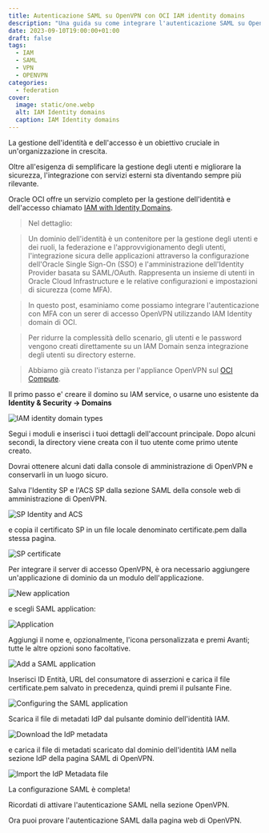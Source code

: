 ```yaml
---
title: Autenticazione SAML su OpenVPN con OCI IAM identity domains
description: "Una guida su come integrare l'autenticazione SAML su OpenVPN server"
date: 2023-09-10T19:00:00+01:00
draft: false
tags:
  - IAM
  - SAML
  - VPN
  - OPENVPN
categories:
  - federation
cover:
  image: static/one.webp
  alt: IAM Identity domains
  caption: IAM Identity domains
---
```


La gestione dell'identità e dell'accesso è un obiettivo cruciale in un'organizzazione in crescita.

Oltre all'esigenza di semplificare la gestione degli utenti e migliorare la sicurezza, l'integrazione con servizi esterni sta diventando sempre più rilevante.

Oracle OCI offre un servizio completo per la gestione dell'identità e dell'accesso chiamato [IAM with Identity Domains](https://docs.oracle.com/en-us/iaas/Content/Identity/home.htm).

> Nel dettaglio:

> Un dominio dell'identità è un contenitore per la gestione degli utenti e dei ruoli, la federazione e l'approvvigionamento degli utenti, l'integrazione sicura delle applicazioni attraverso la configurazione dell'Oracle Single Sign-On (SSO) e l'amministrazione dell'Identity Provider basata su SAML/OAuth. Rappresenta un insieme di utenti in Oracle Cloud Infrastructure e le relative configurazioni e impostazioni di sicurezza (come MFA).

> In questo post, esaminiamo come possiamo integrare l'autenticazione con MFA con un serer di accesso OpenVPN utilizzando IAM Identity domain di OCI.

> Per ridurre la complessità dello scenario, gli utenti e le password vengono creati direttamente su un IAM Domain senza integrazione degli utenti su directory esterne.

> Abbiamo già creato l'istanza per l'appliance OpenVPN sul [OCI Compute](https://docs.oracle.com/en-us/iaas/Content/Compute/home.htm).

Il primo passo e' creare il domino su IAM service, o usarne uno esistente da **Identity & Security -> Domains**

![IAM identity domain types](static/one.webp "IAM identity domain types")

Segui i moduli e inserisci i tuoi dettagli dell'account principale. Dopo alcuni secondi, la directory viene creata con il tuo utente come primo utente creato.

Dovrai ottenere alcuni dati dalla console di amministrazione di OpenVPN e conservarli in un luogo sicuro.

Salva l'Identity SP e l'ACS SP dalla sezione SAML della console web di amministrazione di OpenVPN.

![SP Identity and ACS](static/two.webp "SP Identity and ACS")

e copia il certificato SP in un file locale denominato certificate.pem dalla stessa pagina.

![SP certificate](static/three.webp "SP certificate")

Per integrare il server di accesso OpenVPN, è ora necessario aggiungere un'applicazione di dominio da un modulo dell'applicazione.

![New application](static/four.webp "New application")

e scegli SAML application:

![Application](static/five.webp "Application")

Aggiungi il nome e, opzionalmente, l'icona personalizzata e premi Avanti; tutte le altre opzioni sono facoltative.

![Add a SAML application](static/six.webp "Add a SAML application")

Inserisci ID Entità, URL del consumatore di asserzioni e carica il file certificate.pem salvato in precedenza, quindi premi il pulsante Fine.

![Configuring the SAML application](static/seven.webp "Configuring the SAML application")

Scarica il file di metadati IdP dal pulsante dominio dell'identità IAM.

![Download the IdP metadata](static/eight.webp "Download the IdP metadata")

e carica il file di metadati scaricato dal dominio dell'identità IAM nella sezione IdP della pagina SAML di OpenVPN.

![Import the IdP Metadata file](static/eight.webp "Import the IdP Metadata file")

La configurazione SAML è completa!

Ricordati di attivare l'autenticazione SAML nella sezione OpenVPN.

Ora puoi provare l'autenticazione SAML dalla pagina web di OpenVPN.
